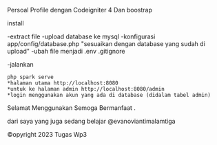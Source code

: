 Persoal Profile dengan Codeigniter 4 Dan boostrap 

install

-extract file
-upload database ke mysql 
-konfigurasi app/config/database.php "sesuaikan dengan database yang sudah di upload"
-ubah file menjadi
    .env
    .gitignore

-jalankan 

    php spark serve
    *halaman utama http://localhost:8080
    *untuk ke halaman admin http://localhost:8080/admin
    *login menggunakan akun yang ada di database (didalam tabel admin)

Selamat Menggunakan Semoga Bermanfaat .

dari saya yang juga sedang belajar
@evanoviantimalamtiga 

©opyright 2023 Tugas Wp3 